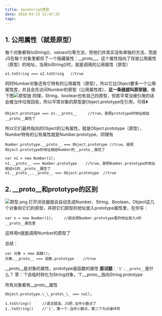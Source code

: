 ```yaml
---
title: JavaScript原型
date: 2018-03-23 12:47:25
tags:
---
```

## 1. 公用属性（就是原型）
每个对象都有toString()、valueof()等方法，但他们并其实没有单独的方法，而是JS在每个对象里都存了一个隐藏属性：\_\_proto__，这个属性指向了存放公用属性（原型）的地址，当用toString()时，就是调用的公用属性（原型）
```
o1.toString === o2.toString   //true
```
同时Number对象还有它特有的公用属性（原型），所以它比Object要多一个公用属性库，并且会先访问Number的原型（公用属性库），**这一条链就叫原型链**，像下图![原型链](/images/原型链.png)
同理，String、boolean也有自己的原型，但若平常没被引用的话会被当作垃圾回收，所以平常对象的原型是Object.prototype在引用，可得⬇️
```
Object.prototype === o1.__proto__     //true，是把prototype的地址赋给__proto__属性了
```
所以它们最终指向的Object的公有属性，就是Object.prototype（原型），Number特有的公有属性就是Number.prototype，同理有
```
Number.prototype.__proto__ === Object.prototype //true，是把Object.prototype的地址赋给Number的__proto__属性了

var n1 = new Number(1);
n1.__proto__ === Number.prototype    //true，是把Number.prototype的地址赋给n1的__proto__属性了
n1.__proto__.__proto__ === Object.prototype  //true
```

## 2. \_\_proto\_\_和prototype的区别
![原型.png](/images/原型.png)
打开浏览器就会自动生成Number、String、Boolean、Object这几个对象和它们的原型，并把它们原型的地址放入prototype属性里，在你写：
```
var n = new Number(1);     //就会把Number.prototype里的地址放入n的__proto__属性里
```
这样用n就能调用Number的原型了

总结：
```
var 对象 = new 函数();
对象.__proto__ === 函数.prototype    //true
```
\_\_proto\_\_是对象的属性，prototype是函数的属性
**面试题**：`'1'.__proto__`是什么？
答：'1'会临时转化为String对象，'1'.\_\_proto\_\_指向String.prototype

所有对象都有\_\_proto\_\_属性
```
Object.prototype.\_\_proto\_\_ === null;

1.toString()     //语法错误，JS把.当作小数点了
1..toString()    //'1'，第一个.当作小数点，第二个为点操作符
```